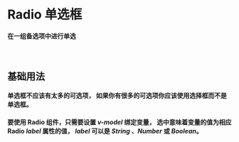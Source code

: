 <script setup>
    import demo1 from './demo1.vue'
    import demo2 from './demo2.vue'
    import demo3 from './demo3.vue'
    import componentBox from '@/components/componentBox.vue'
    import Preview from '@/components/Preview.vue'
</script>

# Radio 单选框

#### 在一组备选项中进行单选

<br/>

## 基础用法

#### 单选框不应该有太多的可选项， 如果你有很多的可选项你应该使用选择框而不是单选框。

#### 要使用 Radio 组件，只需要设置 _v-model_ 绑定变量， 选中意味着变量的值为相应 Radio _label_ 属性的值， _label_ 可以是 _String_ 、_Number_ 或 _Boolean_。

<br/>
<component-box>
    <demo1/>
</component-box>
<Preview compName="Drawer" demoName="demo1"></Preview>
<br/>
